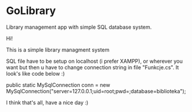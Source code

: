 # GoLibrary
Library management app with simple SQL database system. 

Hi!

This is a simple library managment system



SQL file have to be setup on localhost (i prefer XAMPP),
or wherever you want but then u have to change connection string in file "Funkcje.cs". It look's like code below :)

public static MySqlConnection conn = new MySqlConnection("server=127.0.0.1;uid=root;pwd=;database=biblioteka");
							 
I think that's all, have a nice day :)
